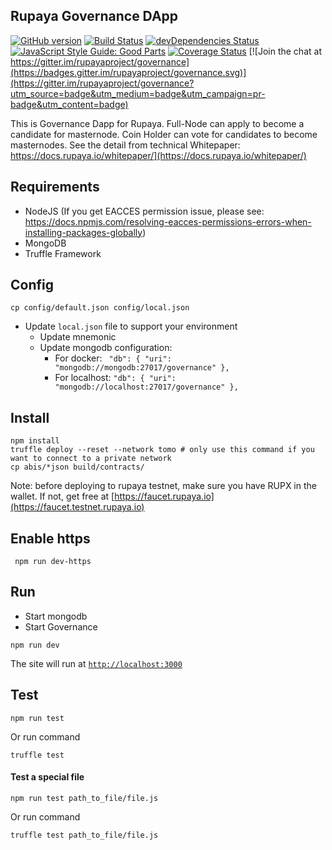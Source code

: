 ## Rupaya Governance DApp
[![GitHub version](https://badge.fury.io/gh/rupaya%2Ftomomaster.svg)](https://badge.fury.io/gh/rupaya%2Ftomomaster)
[![Build Status](https://travis-ci.org/rupayaproject/governance.svg?branch=master)](https://travis-ci.org/rupayaproject/governance)
[![devDependencies Status](https://david-dm.org/rupayaproject/governance.svg)](https://david-dm.org/dwyl/goodparts?type=dev)
[![JavaScript Style Guide: Good Parts](https://img.shields.io/badge/code%20style-goodparts-brightgreen.svg?style=flat)](https://github.com/dwyl/goodparts "JavaScript The Good Parts")
[![Coverage Status](https://coveralls.io/repos/github/rupayaproject/governance/badge.svg?branch=master)](https://coveralls.io/github/rupayaproject/governance?branch=master) [![Join the chat at https://gitter.im/rupayaproject/governance](https://badges.gitter.im/rupayaproject/governance.svg)](https://gitter.im/rupayaproject/governance?utm_source=badge&utm_medium=badge&utm_campaign=pr-badge&utm_content=badge)

This is Governance Dapp for Rupaya. Full-Node can apply to become a candidate for masternode. Coin Holder can vote for candidates to become masternodes. See the detail from technical Whitepaper: https://docs.rupaya.io/whitepaper/](https://docs.rupaya.io/whitepaper/)

## Requirements
- NodeJS (If you get EACCES permission issue, please see: https://docs.npmjs.com/resolving-eacces-permissions-errors-when-installing-packages-globally)
- MongoDB
- Truffle Framework

## Config
```
cp config/default.json config/local.json
```
- Update `local.json` file to support your environment
  - Update mnemonic
  - Update mongodb configuration:
      - For docker:
      `  "db": {
      "uri": "mongodb://mongodb:27017/governance"
      },
    `
      - For localhost: 
      `
      "db": {
      "uri": "mongodb://localhost:27017/governance"
    },
    `

## Install
```
npm install
truffle deploy --reset --network tomo # only use this command if you want to connect to a private network
cp abis/*json build/contracts/
```
Note: before deploying to rupaya testnet, make sure you have RUPX in the wallet. If not, get free at [https://faucet.rupaya.io](https://faucet.testnet.rupaya.io)

## Enable https
``` npm run dev-https```
## Run
- Start mongodb
- Start Governance
```
npm run dev
```
The site will run at [`http://localhost:3000`](http://localhost:3000)

## Test
```
npm run test
```
Or run command
```
truffle test
``` 



#### Test a special file
```
npm run test path_to_file/file.js
```
Or run command
```
truffle test path_to_file/file.js
```

